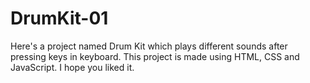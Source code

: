 # DrumKit-01
Here's a project named Drum Kit which plays different sounds after pressing keys in keyboard. This project is made using HTML, CSS and JavaScript. I hope you liked it.
